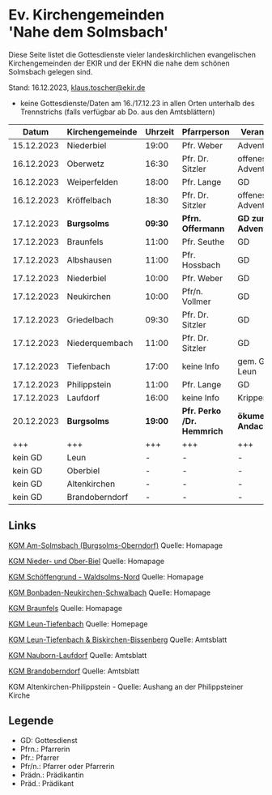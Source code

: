 # Ev. Kirchengemeinden<br>'Nahe dem Solmsbach'
Diese Seite listet die Gottesdienste vieler landeskirchlichen evangelischen Kirchengemeinden
der EKIR und der EKHN die nahe dem schönen Solmsbach gelegen sind.

Stand: 16.12.2023, klaus.toscher@ekir.de
- keine Gottesdienste/Daten am 16./17.12.23 in allen Orten unterhalb des Trennstrichs (falls verfügbar ab Do. aus den Amtsblättern)

Datum        | Kirchengemeinde | Uhrzeit    | Pfarrperson       | Veranstaltung |
------------ | --------------- | ---------- | ----------------- | ------------- |
15.12.2023   | Niederbiel      | 19:00      | Pfr. Weber        | Adventsandacht |
16.12.2023   | Oberwetz        | 16:30      | Pfr. Dr. Sitzler  | offenes Adventssingen |
16.12.2023   | Weiperfelden    | 18:00      | Pfr. Lange        | GD            |
16.12.2023   | Kröffelbach     | 18:30      | Pfr. Dr. Sitzler  | offenes Adventssingen |
17.12.2023   | **Burgsolms**   | **09:30**  | **Pfrn. Offermann**  | **GD zum dritten Advent** |
17.12.2023   | Braunfels       | 11:00      | Pfr. Seuthe       | GD            |
17.12.2023   | Albshausen      | 11:00      | Pfr. Hossbach     | GD            |
17.12.2023   | Niederbiel      | 10:00      | Pfr. Weber        | GD            |
17.12.2023   | Neukirchen      | 10:00      | Pfr/n. Vollmer    | GD            |
17.12.2023   | Griedelbach     | 09:30      | Pfr. Dr. Sitzler  | GD            |
17.12.2023   | Niederquembach  | 11:00      | Pfr. Dr. Sitzler  | GD            |
17.12.2023   | Tiefenbach      | 17:00      | keine Info        | gem. GD mit Leun |
17.12.2023   | Philippstein    | 11:00      | Pfr. Lange        | GD            |
17.12.2023   | Laufdorf        | 16:00      | keine Info        | Krippenspiel  |
20.12.2023   | **Burgsolms**   | **19:00**  | **Pfr. Perko /Dr. Hemmrich**  | **ökumenische Andacht**    |
+++          | +++             | +++        | +++               | +++           |
kein GD      | Leun            | -          | -                 | -             |
kein GD      | Oberbiel        | -          | -                 | -             |
kein GD      | Altenkirchen    | -          | -                 | -             |
kein GD      | Brandoberndorf  | -          | -                 | -             |



## Links

[KGM Am-Solmsbach (Burgsolms-Oberndorf)](https://burgsolms.ekir.de) Quelle: Homapage

[KGM Nieder- und Ober-Biel](http://www.kirche-niederbiel.de/termine) Quelle: Homapage

[KGM Schöffengrund - Waldsolms-Nord](https://schoeffengrund-waldsolms.ekir.de) Quelle: Homapage

[KGM Bonbaden-Neukirchen-Schwalbach](https://www.evangelisch-bonbaden-schwalbach-neukirchen.de/gottesdienste/) Quelle: Homapage

[KGM Braunfels](https://www.evangelisch-in-braunfels.de) Quelle: Homapage

[KGM Leun-Tiefenbach](http://evangelische-kirchengemeinde-leun.de/gottesdiensplan/) Quelle: Homepage

[KGM Leun-Tiefenbach & Biskirchen-Bissenberg](https://ol.wittich.de/titel/1108/) Quelle: Amtsblatt

[KGM Nauborn-Laufdorf](https://ol.wittich.de/titel/1161/) Quelle: Amtsblatt

[KGM Brandoberndorf](https://ol.wittich.de/titel/1212/) Quelle: Amtsblatt

KGM Altenkirchen-Philippstein - Quelle: Aushang an der Philippsteiner Kirche

## Legende
- GD: Gottesdienst
- Pfrn.: Pfarrerin
- Pfr.: Pfarrer
- Pfr/n.: Pfarrer oder Pfarrerin
- Prädn.: Prädikantin
- Präd.: Prädikant
